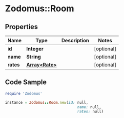 # Zodomus::Room

## Properties

Name | Type | Description | Notes
------------ | ------------- | ------------- | -------------
**id** | **Integer** |  | [optional] 
**name** | **String** |  | [optional] 
**rates** | [**Array&lt;Rate&gt;**](Rate.md) |  | [optional] 

## Code Sample

```ruby
require 'Zodomus'

instance = Zodomus::Room.new(id: null,
                                 name: null,
                                 rates: null)
```



